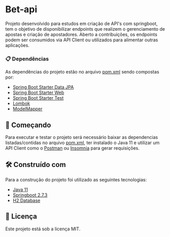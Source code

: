 
# Bet-api

Projeto desenvolvido para estudos em criação de API's com springboot, tem o objetivo de disponibilizar endpoints que realizem o gerenciamento de apostas e criação de apostadores. Aberto a contribuições, os endpoints podem ser consumidos via API Client ou utilizados para alimentar outras aplicações.

### 📋 Dependências

As dependências do projeto estão no arquivo [pom.xml](https://github.com/leobrunno/bet-api/blob/main/pom.xml) sendo compostas por:

* [Spring Boot Starter Data JPA](https://mvnrepository.com/artifact/org.springframework.boot/spring-boot-starter-data-jpa)
* [Spring Boot Starter Web](https://mvnrepository.com/artifact/org.springframework.boot/spring-boot-starter-web)
* [Spring Boot Starter Test](https://mvnrepository.com/artifact/org.springframework.boot/spring-boot-starter-test)
* [Lombok](https://mvnrepository.com/artifact/org.projectlombok/lombok)
* [ModelMapper](https://mvnrepository.com/artifact/org.modelmapper/modelmapper)

## 🚀 Começando

Para executar e testar o projeto será necessário baixar as dependencias listadas/contidas no arquivo [pom.xml](https://github.com/leobrunno/bet-api/blob/main/pom.xml), ter instalado o Java 11 e utilizar um API Client como o [Postman](https://www.postman.com/) ou [Insomnia](https://insomnia.rest/) para gerar requisições.


## 🛠️ Construído com

Para a construção do projeto foi utilizado as seguintes tecnologias:

* [Java 11](https://www.oracle.com/br/java/)
* [Springboot 2.7.3](https://spring.io/)
* [H2 Database](https://www.h2database.com/html/main.html)

## 📄 Licença

Este projeto está sob a licença  MIT.